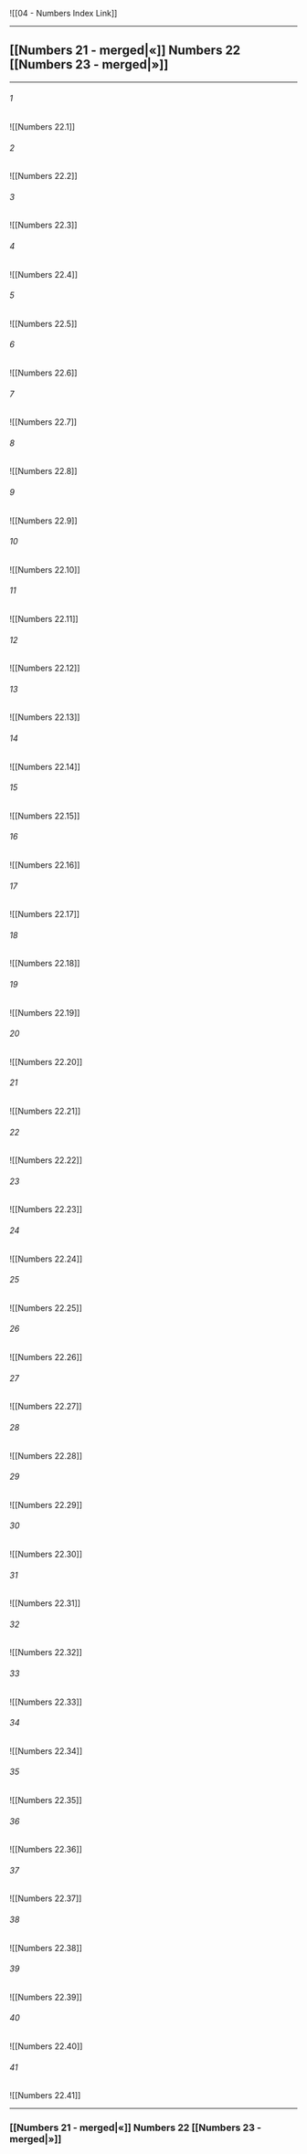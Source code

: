 ![[04 - Numbers Index Link]]

---
##  [[Numbers 21 - merged|«]] Numbers 22 [[Numbers 23 - merged|»]]

---

###### 1
![[Numbers 22.1]] 

###### 2
![[Numbers 22.2]] 

###### 3
![[Numbers 22.3]] 

###### 4
![[Numbers 22.4]]

###### 5 
![[Numbers 22.5]] 

###### 6
![[Numbers 22.6]] 

###### 7
![[Numbers 22.7]] 

###### 8
![[Numbers 22.8]] 

###### 9
![[Numbers 22.9]] 

###### 10
![[Numbers 22.10]] 

###### 11
![[Numbers 22.11]] 

###### 12
![[Numbers 22.12]]

###### 13
![[Numbers 22.13]] 

###### 14
![[Numbers 22.14]] 

###### 15
![[Numbers 22.15]]

###### 16
![[Numbers 22.16]] 

###### 17
![[Numbers 22.17]]

###### 18
![[Numbers 22.18]] 

###### 19
![[Numbers 22.19]] 

###### 20
![[Numbers 22.20]]

###### 21
![[Numbers 22.21]] 

###### 22
![[Numbers 22.22]] 

###### 23
![[Numbers 22.23]]

###### 24
![[Numbers 22.24]] 

###### 25
![[Numbers 22.25]]

###### 26
![[Numbers 22.26]] 

###### 27
![[Numbers 22.27]] 

###### 28
![[Numbers 22.28]]

###### 29
![[Numbers 22.29]] 

###### 30
![[Numbers 22.30]] 

###### 31
![[Numbers 22.31]] 

###### 32
![[Numbers 22.32]] 

###### 33
![[Numbers 22.33]]

###### 34
![[Numbers 22.34]] 

###### 35
![[Numbers 22.35]]

###### 36
![[Numbers 22.36]] 

###### 37
![[Numbers 22.37]] 

###### 38
![[Numbers 22.38]]

###### 39
![[Numbers 22.39]] 

###### 40
![[Numbers 22.40]] 

###### 41
![[Numbers 22.41]] 


---
###  [[Numbers 21 - merged|«]] Numbers 22 [[Numbers 23 - merged|»]]